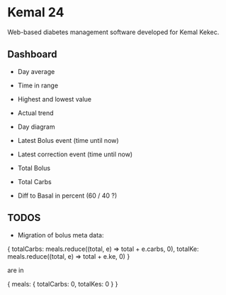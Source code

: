 # Kemal 24

Web-based diabetes management software developed for Kemal Kekec.

## Dashboard

* Day average
* Time in range
* Highest and lowest value
* Actual trend
* Day diagram

* Latest Bolus event (time until now)
* Latest correction event (time until now)
* Total Bolus
* Total Carbs
* Diff to Basal in percent (60 / 40 ?)

## TODOS

* Migration of bolus meta data:

{
    totalCarbs: meals.reduce((total, e) => total + e.carbs, 0),
    totalKe: meals.reduce((total, e) => total + e.ke, 0)
}

are in 

{
    meals: {
        totalCarbs: 0,
        totalKes: 0
    }
}